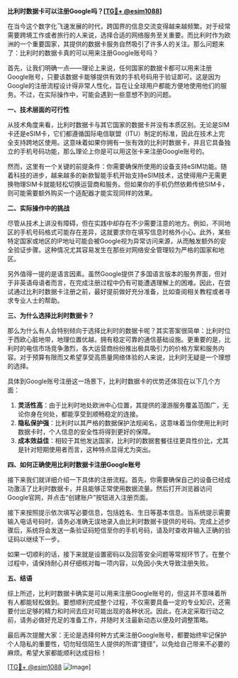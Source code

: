 **比利时数据卡可以注册Google吗？[[TG💪+ @esim1088](https://t.me/s/esim1088)]**

在当今这个数字化飞速发展的时代，跨国界的信息交流变得越来越频繁。对于经常需要跨境工作或者旅行的人来说，选择合适的网络服务至关重要。而比利时作为欧洲的一个重要国家，其提供的数据卡服务自然吸引了许多人的关注。那么问题来了：比利时的数据卡真的可以用来注册Google账号吗？

首先，让我们明确一点——理论上来说，任何国家的数据卡都可以用来注册Google账号，只要该数据卡能够提供有效的手机号码用于验证即可。这是因为Google的注册流程设计得非常人性化，旨在让全球用户都能方便地使用他们的服务。不过，在实际操作中，可能会遇到一些意想不到的问题。

**一、技术层面的可行性**

从技术角度来看，比利时数据卡与其它国家的数据卡并没有本质区别。无论是SIM卡还是eSIM卡，它们都遵循国际电信联盟（ITU）制定的标准，因此在技术上完全支持跨地区使用。这意味着如果你拥有一张有效的比利时数据卡，并且它具备独立的手机号码功能，那么理论上你是可以用这张卡来注册Google账号的。

然而，这里有一个关键的前提条件：你需要确保所使用的设备支持eSIM功能。随着科技的进步，越来越多的新款智能手机开始支持eSIM技术，这使得用户无需更换物理SIM卡就能轻松切换运营商和服务。但如果你的手机仍然依赖传统SIM卡，则可能需要额外购买一个适配器才能实现同样的效果。

**二、实际操作中的挑战**

尽管从技术上讲没有障碍，但在实践中却存在不少需要注意的地方。例如，不同地区的手机号码格式可能存在差异，这就要求你在填写信息时格外小心。此外，某些特定国家或地区的IP地址可能会被Google视为异常访问来源，从而触发额外的安全验证步骤。这种情况尤其容易发生在那些对网络安全管理较为严格的国家和地区。

另外值得一提的是语言因素。虽然Google提供了多国语言版本的服务界面，但对于非英语母语者而言，在完成注册过程中仍有可能遭遇理解上的困难。因此，在尝试通过比利时数据卡注册之前，最好提前做好充分准备，比如查阅相关教程或者寻求专业人士的帮助。

**三、为什么选择比利时数据卡？**

那么为什么有人会特别倾向于选择比利时的数据卡呢？其实答案很简单：比利时位于西欧心脏地带，地理位置优越，拥有稳定可靠的通信基础设施。更重要的是，比利时的电信市场竞争激烈，各大运营商纷纷推出极具吸引力的价格方案和服务内容。对于预算有限而又希望享受高质量网络体验的人来说，比利时无疑是一个理想的选择。

具体到Google账号注册这一场景下，比利时数据卡的优势还体现在以下几个方面：

1. **灵活性高**：由于比利时地处欧洲中心位置，其提供的漫游服务覆盖范围广，无论你身在何处，都能享受到顺畅稳定的连接。
2. **隐私保护强**：比利时以其严格的数据保护法规闻名，这意味着当你使用比利时数据卡时，个人信息的安全性将得到更好的保障。
3. **成本效益佳**：相较于其他发达国家，比利时的数据套餐往往更具性价比，尤其是针对短期使用者而言，这种特点显得尤为突出。

**四、如何正确使用比利时数据卡注册Google账号**

接下来我们就详细介绍一下具体的注册流程。首先，你需要确保自己的设备已经成功激活了比利时数据卡，并且能够正常使用数据流量。然后打开浏览器访问Google官网，并点击“创建账户”按钮进入注册页面。

接下来按照提示依次填写必要信息，包括姓名、生日等基本信息。当系统提示需要输入电话号码时，请务必准确无误地录入由比利时数据卡提供的号码。完成上述步骤后，系统将会发送一条验证码短信至你的手机号码，请及时查收并输入正确的验证码以继续下一步。

如果一切顺利的话，接下来就是设置密码以及回答安全问题等常规环节了。在整个过程中，请保持耐心并仔细核对每一项内容，以免因小失大导致注册失败。

**五、结语**

综上所述，比利时数据卡确实是可以用来注册Google账号的，但这并不意味着所有人都能轻松做到。要想顺利完成整个过程，不仅需要具备一定的专业知识，还需要付出足够的精力和时间去应对可能出现的各种状况。因此，在决定采取行动之前，请务必做好充足的准备工作，并随时关注最新动态以便及时调整策略。

最后再次提醒大家：无论是选择何种方式来注册Google账号，都要始终牢记保护个人隐私的重要性，切勿轻信陌生人提供的所谓“捷径”，以免给自己带来不必要的麻烦。希望大家都能顺利达成目标！

[[TG💪+ @esim1088](https://t.me/s/esim1088) ![Image](https://i.postimg.cc/4NQfJmqS/Snipaste-2025-05-13-00-14-12.png)]